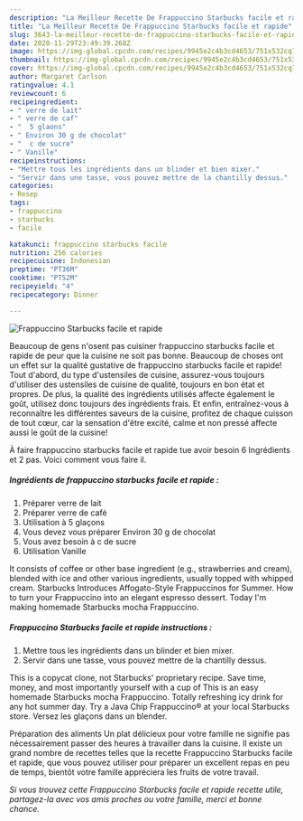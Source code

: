 ```yaml
---
description: "La Meilleur Recette De Frappuccino Starbucks facile et rapide"
title: "La Meilleur Recette De Frappuccino Starbucks facile et rapide"
slug: 3643-la-meilleur-recette-de-frappuccino-starbucks-facile-et-rapide
date: 2020-11-29T23:49:39.268Z
image: https://img-global.cpcdn.com/recipes/9945e2c4b3cd4653/751x532cq70/frappuccino-starbucks-facile-et-rapide-photo-principale-de-la-recette.jpg
thumbnail: https://img-global.cpcdn.com/recipes/9945e2c4b3cd4653/751x532cq70/frappuccino-starbucks-facile-et-rapide-photo-principale-de-la-recette.jpg
cover: https://img-global.cpcdn.com/recipes/9945e2c4b3cd4653/751x532cq70/frappuccino-starbucks-facile-et-rapide-photo-principale-de-la-recette.jpg
author: Margaret Carlson
ratingvalue: 4.1
reviewcount: 6
recipeingredient:
- " verre de lait"
- " verre de caf"
- "  5 glaons"
- " Environ 30 g de chocolat"
- "  c de sucre"
- " Vanille"
recipeinstructions:
- "Mettre tous les ingrédients dans un blinder et bien mixer."
- "Servir dans une tasse, vous pouvez mettre de la chantilly dessus."
categories:
- Resep
tags:
- frappuccino
- starbucks
- facile

katakunci: frappuccino starbucks facile 
nutrition: 256 calories
recipecuisine: Indonesian
preptime: "PT36M"
cooktime: "PT52M"
recipeyield: "4"
recipecategory: Dinner

---
```



![Frappuccino Starbucks facile et rapide](https://img-global.cpcdn.com/recipes/9945e2c4b3cd4653/751x532cq70/frappuccino-starbucks-facile-et-rapide-photo-principale-de-la-recette.jpg)

Beaucoup de gens n'osent pas cuisiner frappuccino starbucks facile et rapide de peur que la cuisine ne soit pas bonne. Beaucoup de choses ont un effet sur la qualité gustative de frappuccino starbucks facile et rapide! Tout d'abord, du type d'ustensiles de cuisine, assurez-vous toujours d'utiliser des ustensiles de cuisine de qualité, toujours en bon état et propres. De plus, la qualité des ingrédients utilisés affecte également le goût, utilisez donc toujours des ingrédients frais. Et enfin, entraînez-vous à reconnaître les différentes saveurs de la cuisine, profitez de chaque cuisson de tout cœur, car la sensation d'être excité, calme et non pressé affecte aussi le goût de la cuisine!

<!--inarticleads1-->

À faire frappuccino starbucks facile et rapide tue avoir besoin 6 Ingrédients et 2 pas. Voici comment vous faire il.

##### Ingrédients de frappuccino starbucks facile et rapide :

1. Préparer  verre de lait
1. Préparer  verre de café
1. Utilisation  à 5 glaçons
1. Vous devez vous préparer  Environ 30 g de chocolat
1. Vous avez besoin  à c de sucre
1. Utilisation  Vanille


It consists of coffee or other base ingredient (e.g., strawberries and cream), blended with ice and other various ingredients, usually topped with whipped cream. Starbucks Introduces Affogato-Style Frappuccinos for Summer. How to turn your Frappuccino into an elegant espresso dessert. Today I&#39;m making homemade Starbucks mocha Frappuccino. 

<!--inarticleads2-->

##### Frappuccino Starbucks facile et rapide instructions :

1. Mettre tous les ingrédients dans un blinder et bien mixer.
1. Servir dans une tasse, vous pouvez mettre de la chantilly dessus.


This is a copycat clone, not Starbucks&#39; proprietary recipe. Save time, money, and most importantly yourself with a cup of This is an easy homemade Starbucks mocha Frappuccino. Totally refreshing icy drink for any hot summer day. Try a Java Chip Frappuccino® at your local Starbucks store. Versez les glaçons dans un blender. 

<!--inarticleads1-->

<p>
Préparation des aliments Un plat délicieux pour votre famille ne signifie pas nécessairement passer des heures à travailler dans la cuisine. Il existe un grand nombre de recettes telles que la recette Frappuccino Starbucks facile et rapide, que vous pouvez utiliser pour préparer un excellent repas en peu de temps, bientôt votre famille appréciera les fruits de votre travail.
</p>

<p>
<i>Si vous trouvez cette Frappuccino Starbucks facile et rapide recette utile, partagez-la avec vos amis proches ou votre famille, merci et bonne chance.</i>
</p>
